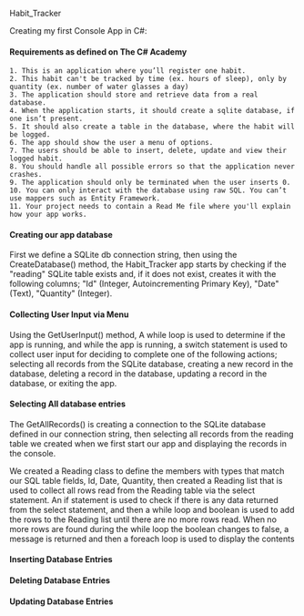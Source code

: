 Habit_Tracker

Creating my first Console App in C#:


<H4>Requirements as defined on The C# Academy</H4>

    1. This is an application where you’ll register one habit.
    2. This habit can't be tracked by time (ex. hours of sleep), only by quantity (ex. number of water glasses a day)
    3. The application should store and retrieve data from a real database.
    4. When the application starts, it should create a sqlite database, if one isn’t present.
    5. It should also create a table in the database, where the habit will be logged.
    6. The app should show the user a menu of options.
    7. The users should be able to insert, delete, update and view their logged habit.
    8. You should handle all possible errors so that the application never crashes.
    9. The application should only be terminated when the user inserts 0.
    10. You can only interact with the database using raw SQL. You can’t use mappers such as Entity Framework.
    11. Your project needs to contain a Read Me file where you'll explain how your app works.
    
<H4>Creating our app database</H4>
First we define a SQLite db connection string, then using the CreateDatabase() method, the Habit_Tracker app starts by checking if the "reading" SQLite table exists and, if it does not exist, creates it with the following columns; "Id" (Integer, Autoincrementing Primary Key), "Date" (Text), "Quantity" (Integer).

<H4>Collecting User Input via Menu</H4>

Using the GetUserInput() method, A while loop is used to determine if the app is running, and while the app is running, a switch statement is used to collect user input for deciding to complete one of the following actions; selecting all records from the SQLite database, creating a new record in the database, deleting a record in the database, updating a record in the database, or exiting the app.
    
<H4>Selecting All database entries</H4>

The GetAllRecords() is creating a connection to the SQLite database defined in our connection string, then selecting all records from the reading table we created when we first start our app and displaying the records in the console. 

We created a Reading class to define the members with types that match our SQL table fields, Id, Date, Quantity, then created a Reading list that is used to collect all rows read from the Reading table via the select statement. An if statement is used to check if there is any data returned from the select statement, and then a while loop and boolean is used to add the rows to the Reading list until there are no more rows read. When no more rows are found during the while loop the boolean changes to false, a message is returned and then a foreach loop is used to display the contents 

<H4>Inserting Database Entries</H4>

<H4>Deleting Database Entries</H4>

<H4>Updating Database Entries</H4>

